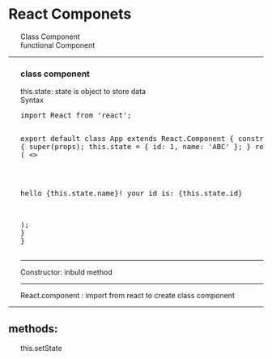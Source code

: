 <h1>React Componets </h1>
<ul type="none">
<li>Class Component</li>
<li>functional Component</li>
</ul>
<hr>
<ul type="none">
<h3>class component</h3>
<li>this.state:
state is object to store data </li>
<li>Syntax</li>
<li>
<pre>
import React from 'react';

export default class App extends React.Component {
constructor(props) {
super(props);
this.state = { id: 1, name: 'ABC' };
}
render() {
return (
<>

<p>
hello {this.state.name}! your id is: {this.state.id}
</p>
</>
);
}
}

</pre>
</li>
<hr>
<li>Constructor: inbuld method</li>
<hr>
<li>React.component : import from react to create class component</li>
</ul>
<hr>
<h2>methods:</h2>
<ul type="none">
<li>this.setState</li>
</ul>
